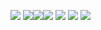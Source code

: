![](https://64.media.tumblr.com/3a8afaea4141299629e035e595c76e7e/tumblr_peptb0nhxn1saxyy3o8_250.gifv) ![](https://64.media.tumblr.com/f3b05f97b2232e19fc91a61403539968/tumblr_peptb0nhxn1saxyy3o6_250.gifv)![](https://64.media.tumblr.com/beae8ca91ccdf4a06bd9d07e1cf17959/tumblr_peptb0nhxn1saxyy3o10_250.gifv)![](https://64.media.tumblr.com/27cf5e4f215d36ac18348cb57ade108a/tumblr_peptb0nhxn1saxyy3o9_250.gifv)
                                               ![](https://64.media.tumblr.com/bd9e7d7beb6f7094bdaa3ace44a78f10/tumblr_peptb0nhxn1saxyy3o7_250.gifv) ![](https://64.media.tumblr.com/f954fee7a2f6cfa281fdbcf8b4b9d796/tumblr_peptb0nhxn1saxyy3o4_250.gifv)  ![](https://encrypted-tbn0.gstatic.com/images?q=tbn:ANd9GcT-0TY3LcYNASrLbV0dUlZnYdJHUxznVq4IwD6pxvEDlYgEWKFjZ6ALVpgm2bmb7rxHH0Y&usqp=CAU)
